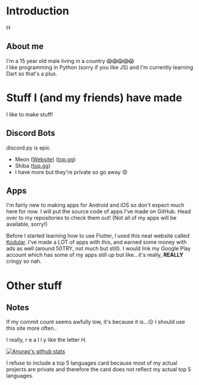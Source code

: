 
# Introduction
H
## About me
I'm a 15 year old male living in a country :scream::scream::scream::scream::scream:  
I like programming in Python (sorry if you like JS) and I'm currently learning Dart so that's a plus.

# Stuff I (and my friends) have made
I like to make stuff!

## Discord Bots
discord.py is epic
 - Meon ([Website](https://iamthe2ndhuman.github.io/meon)) ([top.gg](https://top.gg/bot/713066005911568424))
 - Shiba ([top.gg](https://top.gg/bot/718769183885754380))
 - I have more but they're private so go away :rage:
## Apps
I'm fairly new to making apps for Android and iOS so don't expect much here for now.
I will put the source code of apps I've made on GitHub. Head over to my repositories to check them out! (Not all of my apps will be available, sorry!)

Before I started learning how to use Flutter, I used this neat website called [Kodular](https://kodular.io). I've made a LOT of apps with this, and earned some money with ads as well (around 50TRY, not much but still). I would link my Google Play account which has some of my apps still up but like...it's really, **REALLY** cringy so nah.

# Other stuff
## Notes
If my commit count seems awfully low, it's because it is...:pensive: I should use this site more often..

I really, r e a l l y like the letter H. 

[![Anurag's github stats](https://github-readme-stats.vercel.app/api?username=iamthe2ndhuman&count_private=true&show_icons=true&custom_title=my%20trash%20stats%20%F0%9F%98%8E)](https://github.com/anuraghazra/github-readme-stats)

I refuse to include a top 5 languages card because most of my actual projects are private and therefore the card does not reflect my actual top 5 languages.


